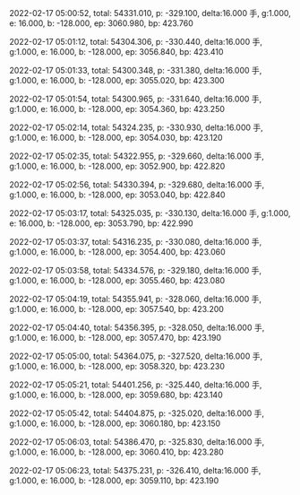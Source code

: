 2022-02-17 05:00:52, total: 54331.010, p: -329.100, delta:16.000 手, g:1.000, e: 16.000, b: -128.000, ep: 3060.980, bp: 423.760

2022-02-17 05:01:12, total: 54304.306, p: -330.440, delta:16.000 手, g:1.000, e: 16.000, b: -128.000, ep: 3056.840, bp: 423.410

2022-02-17 05:01:33, total: 54300.348, p: -331.380, delta:16.000 手, g:1.000, e: 16.000, b: -128.000, ep: 3055.020, bp: 423.300

2022-02-17 05:01:54, total: 54300.965, p: -331.640, delta:16.000 手, g:1.000, e: 16.000, b: -128.000, ep: 3054.360, bp: 423.250

2022-02-17 05:02:14, total: 54324.235, p: -330.930, delta:16.000 手, g:1.000, e: 16.000, b: -128.000, ep: 3054.030, bp: 423.120

2022-02-17 05:02:35, total: 54322.955, p: -329.660, delta:16.000 手, g:1.000, e: 16.000, b: -128.000, ep: 3052.900, bp: 422.820

2022-02-17 05:02:56, total: 54330.394, p: -329.680, delta:16.000 手, g:1.000, e: 16.000, b: -128.000, ep: 3053.040, bp: 422.840

2022-02-17 05:03:17, total: 54325.035, p: -330.130, delta:16.000 手, g:1.000, e: 16.000, b: -128.000, ep: 3053.790, bp: 422.990

2022-02-17 05:03:37, total: 54316.235, p: -330.080, delta:16.000 手, g:1.000, e: 16.000, b: -128.000, ep: 3054.400, bp: 423.060

2022-02-17 05:03:58, total: 54334.576, p: -329.180, delta:16.000 手, g:1.000, e: 16.000, b: -128.000, ep: 3055.460, bp: 423.080

2022-02-17 05:04:19, total: 54355.941, p: -328.060, delta:16.000 手, g:1.000, e: 16.000, b: -128.000, ep: 3057.540, bp: 423.200

2022-02-17 05:04:40, total: 54356.395, p: -328.050, delta:16.000 手, g:1.000, e: 16.000, b: -128.000, ep: 3057.470, bp: 423.190

2022-02-17 05:05:00, total: 54364.075, p: -327.520, delta:16.000 手, g:1.000, e: 16.000, b: -128.000, ep: 3058.320, bp: 423.230

2022-02-17 05:05:21, total: 54401.256, p: -325.440, delta:16.000 手, g:1.000, e: 16.000, b: -128.000, ep: 3059.680, bp: 423.140

2022-02-17 05:05:42, total: 54404.875, p: -325.020, delta:16.000 手, g:1.000, e: 16.000, b: -128.000, ep: 3060.180, bp: 423.150

2022-02-17 05:06:03, total: 54386.470, p: -325.830, delta:16.000 手, g:1.000, e: 16.000, b: -128.000, ep: 3060.410, bp: 423.280

2022-02-17 05:06:23, total: 54375.231, p: -326.410, delta:16.000 手, g:1.000, e: 16.000, b: -128.000, ep: 3059.110, bp: 423.190